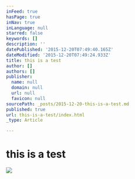 ```yaml
---
inFeed: true
hasPage: true
inNav: true
inLanguage: null
starred: false
keywords: []
description: ''
datePublished: '2015-12-20T07:49:40.165Z'
dateModified: '2015-12-20T07:49:24.933Z'
title: this is a test
author: []
authors: []
publisher:
  name: null
  domain: null
  url: null
  favicon: null
sourcePath: _posts/2015-12-20-this-is-a-test.md
published: true
url: this-is-a-test/index.html
_type: Article

---
```

# this is a test
![](https://the-grid-user-content.s3-us-west-2.amazonaws.com/b20edf40-ae0d-4c51-a8d7-71b767230599.JPG)